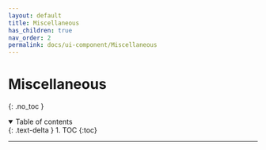 ```yaml
---
layout: default
title: Miscellaneous
has_children: true
nav_order: 2
permalink: docs/ui-component/Miscellaneous
---
```


# Miscellaneous

{: .no_toc }

<details open markdown="block">
  <summary>
    Table of contents
  </summary>
  {: .text-delta }
1. TOC
{:toc}
</details>

---